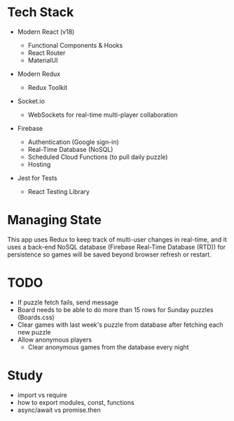 # Tech Stack

* Modern React (v18)
  * Functional Components & Hooks
  * React Router
  * MaterialUI 
* Modern Redux
  * Redux Toolkit
* Socket.io
  * WebSockets for real-time multi-player collaboration
* Firebase 
  * Authentication (Google sign-in)
  * Real-Time Database (NoSQL)
  * Scheduled Cloud Functions (to pull daily puzzle)
  * Hosting

* Jest for Tests
  * React Testing Library


# Managing State

This app uses Redux to keep track of multi-user changes in real-time, and it uses a back-end NoSQL database (Firebase Real-Time Database (RTD)) for persistence so games will be saved beyond browser refresh or restart. 

# TODO

* If puzzle fetch fails, send message
* Board needs to be able to do more than 15 rows for Sunday puzzles (Boards.css)
* Clear games with last week's puzzle from database after fetching each new puzzle
* Allow anonymous players
  * Clear anonymous games from the database every night


# Study

* import vs require
* how to export modules, const, functions
* async/await vs promise.then



